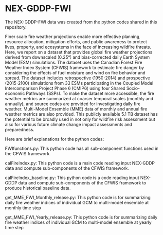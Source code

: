 # NEX-GDDP-FWI
The NEX-GDDP-FWI data was created from the python codes shared in this repository. 

Finer scale fire weather projections enable more effective planning, resource allocation, mitigation efforts, and public awareness to protect lives, property, and ecosystems in the face of increasing wildfire threats. Here, we report on a dataset that provides global fire weather projections derived from downscaled (0.25°) and bias-corrected daily Earth System Model (ESM) simulations. The dataset uses the Canadian Forest Fire Weather Index System (CFWIS) framework to estimate fire danger by considering the effects of fuel moisture and wind on fire behavior and spread. The dataset includes retrospective (1950-2014) and prospective (2015-2100) simulations from 33 ESMs participating in the Coupled Model Intercomparison Project Phase 6 (CMIP6) using four Shared Socio-economic Pathways (SSPs). To make the dataset more accessible, the fire weather metrics are summarized at coarser temporal scales (monthly and annually), and source codes are provided for investigating daily fire weather. Multi-Model Ensemble (MME) data of monthly and annual fire weather metrics are also provided. This publicly available 5.1 TB dataset has the potential to be broadly used in not only for wildfire risk assessment but also for various future climate change impact assessments and preparedness.


Here are brief explanations for the python codes:

FWIfunctions.py: This python code has all sub-component functions used in the CFWIS framework.

calFireIndex.py: This python code is a main code reading input NEX-GDDP data and compute sub-components of the CFWIS framework.

calFireIndex_baseline.py: This python code is a code reading input NEX-GDDP data and compute sub-components of the CFWIS framework to produce historical baseline data.

get_MME_FWI_Monthly_release.py: This python code is for summarizing daily fire weather indices of individual GCM to multi-model ensemble at monthly time step 

get_MME_FWI_Yearly_release.py: This python code is for summarizing daily fire weather indices of individual GCM to multi-model ensemble at yearly time step 
